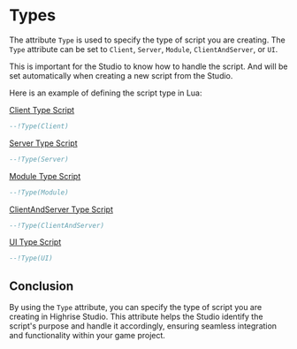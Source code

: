 # Types

The attribute `Type` is used to specify the type of script you are creating. The `Type` attribute can be set to `Client`, `Server`, `Module`, `ClientAndServer`, or `UI`.

<Note type="warning">
This is important for the Studio to know how to handle the script. And will be set automatically when creating a new script from the Studio.
</Note>

Here is an example of defining the script type in Lua:

[Client Type Script](https://create.highrise.game/learn/studio/create/scripting/script-types/client)
```lua
--!Type(Client)
```

[Server Type Script](https://create.highrise.game/learn/studio/create/scripting/script-types/server)
```lua
--!Type(Server)
```

[Module Type Script](https://create.highrise.game/learn/studio/create/scripting/script-types/module)
```lua
--!Type(Module)
```

[ClientAndServer Type Script](https://create.highrise.game/learn/studio/create/scripting/script-types/client-and-server)
```lua
--!Type(ClientAndServer)
```

[UI Type Script](https://create.highrise.game/learn/studio/create/scripting/script-types/ui)
```lua
--!Type(UI)
```

## Conclusion

By using the `Type` attribute, you can specify the type of script you are creating in Highrise Studio. This attribute helps the Studio identify the script's purpose and handle it accordingly, ensuring seamless integration and functionality within your game project.